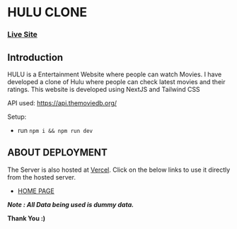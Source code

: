 # HULU CLONE

### [Live Site](https://hulu-clone-eta.vercel.app/)

## Introduction

HULU is a Entertainment Website where people can watch Movies. I have developed a clone of Hulu where people can check latest movies and their ratings. This website is developed using NextJS and Tailwind CSS

API used: https://api.themoviedb.org/

Setup:

-   run `npm i && npm run dev`

## ABOUT DEPLOYMENT

The Server is also hosted at [Vercel](https://vercel.com/dashboard). Click on the below links to use it directly from the hosted server.

-   [HOME PAGE](https://hulu-clone-eta.vercel.app/)

**_Note : All Data being used is dummy data._**

**Thank You :)**
